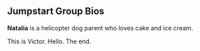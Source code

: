 ## Jumpstart Group Bios

**Natalia** is a helicopter dog parent who loves cake and ice cream.

This is Victor. Hello. The end.
